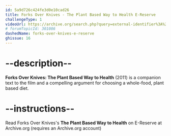 ```yaml
---
id: 5a9d726c424fe3d0e10cad26
title: Forks Over Knives - The Plant Based Way to Health E-Reserve
challengeType: 1
videoUrl: https://archive.org/search.php?query=external-identifier%3A%22urn%3Aoclc%3Arecord%3A1193948607%22
# forumTopicId: 301086
dashedName: forks-over-knives-e-reserve
ghissue: 16
---
```


# --description--

__Forks Over Knives: The Plant Based Way to Health__ (2011) is a companion text to the film and a compelling argument for choosing a whole-food, plant based diet.


# --instructions--

Read Forks Over Knives's __The Plant Based Way to Health__ on E-Reserve at Archive.org (requires an Archive.org account)



